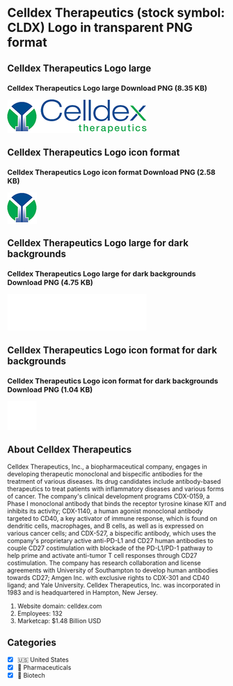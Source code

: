 # Celldex Therapeutics (stock symbol: CLDX) Logo in transparent PNG format

## Celldex Therapeutics Logo large

### Celldex Therapeutics Logo large Download PNG (8.35 KB)

![Celldex Therapeutics Logo large Download PNG (8.35 KB)](/img/orig/CLDX_BIG-1976b0dd.png)

## Celldex Therapeutics Logo icon format

### Celldex Therapeutics Logo icon format Download PNG (2.58 KB)

![Celldex Therapeutics Logo icon format Download PNG (2.58 KB)](/img/orig/CLDX-76678296.png)

## Celldex Therapeutics Logo large for dark backgrounds

### Celldex Therapeutics Logo large for dark backgrounds Download PNG (4.75 KB)

![Celldex Therapeutics Logo large for dark backgrounds Download PNG (4.75 KB)](/img/orig/CLDX_BIG.D-cd53eb77.png)

## Celldex Therapeutics Logo icon format for dark backgrounds

### Celldex Therapeutics Logo icon format for dark backgrounds Download PNG (1.04 KB)

![Celldex Therapeutics Logo icon format for dark backgrounds Download PNG (1.04 KB)](/img/orig/CLDX.D-01779e9f.png)

## About Celldex Therapeutics

Celldex Therapeutics, Inc., a biopharmaceutical company, engages in developing therapeutic monoclonal and bispecific antibodies for the treatment of various diseases. Its drug candidates include antibody-based therapeutics to treat patients with inflammatory diseases and various forms of cancer. The company's clinical development programs CDX-0159, a Phase I monoclonal antibody that binds the receptor tyrosine kinase KIT and inhibits its activity; CDX-1140, a human agonist monoclonal antibody targeted to CD40, a key activator of immune response, which is found on dendritic cells, macrophages, and B cells, as well as is expressed on various cancer cells; and CDX-527, a bispecific antibody, which uses the company's proprietary active anti-PD-L1 and CD27 human antibodies to couple CD27 costimulation with blockade of the PD-L1/PD-1 pathway to help prime and activate anti-tumor T cell responses through CD27 costimulation. The company has research collaboration and license agreements with University of Southampton to develop human antibodies towards CD27; Amgen Inc. with exclusive rights to CDX-301 and CD40 ligand; and Yale University. Celldex Therapeutics, Inc. was incorporated in 1983 and is headquartered in Hampton, New Jersey.

1. Website domain: celldex.com
2. Employees: 132
3. Marketcap: $1.48 Billion USD


## Categories
- [x] 🇺🇸 United States
- [x] 💊 Pharmaceuticals
- [x] 🧬 Biotech
